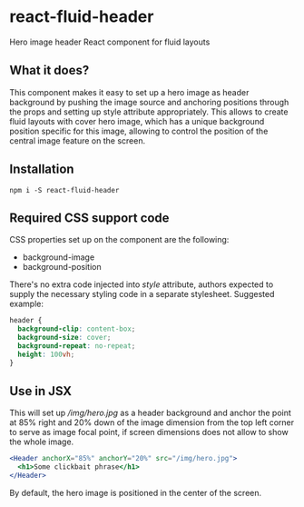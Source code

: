 # react-fluid-header
Hero image header React component for fluid layouts

## What it does?
This component makes it easy to set up a hero image as header background by pushing the image source and anchoring positions through the props and setting up style attribute appropriately. This allows to create fluid layouts with cover hero image, which has a unique background position specific for this image, allowing to control the position of the central image feature on the screen.

## Installation

```Shell
npm i -S react-fluid-header
```

## Required CSS support code
CSS properties set up on the component are the following:

* background-image
* background-position

There's no extra code injected into _style_ attribute, authors expected to supply the necessary styling code in a separate stylesheet. Suggested example:

```css
header {
  background-clip: content-box;
  background-size: cover;
  background-repeat: no-repeat;
  height: 100vh;
}
```

## Use in JSX
This will set up _/img/hero.jpg_ as a header background and anchor the point at 85% right and 20% down of the image dimension from the top left corner to serve as image focal point, if screen dimensions does not allow to show the whole image.

```jsx
<Header anchorX="85%" anchorY="20%" src="/img/hero.jpg">
  <h1>Some clickbait phrase</h1>
</Header>
```

By default, the hero image is positioned in the center of the screen.
